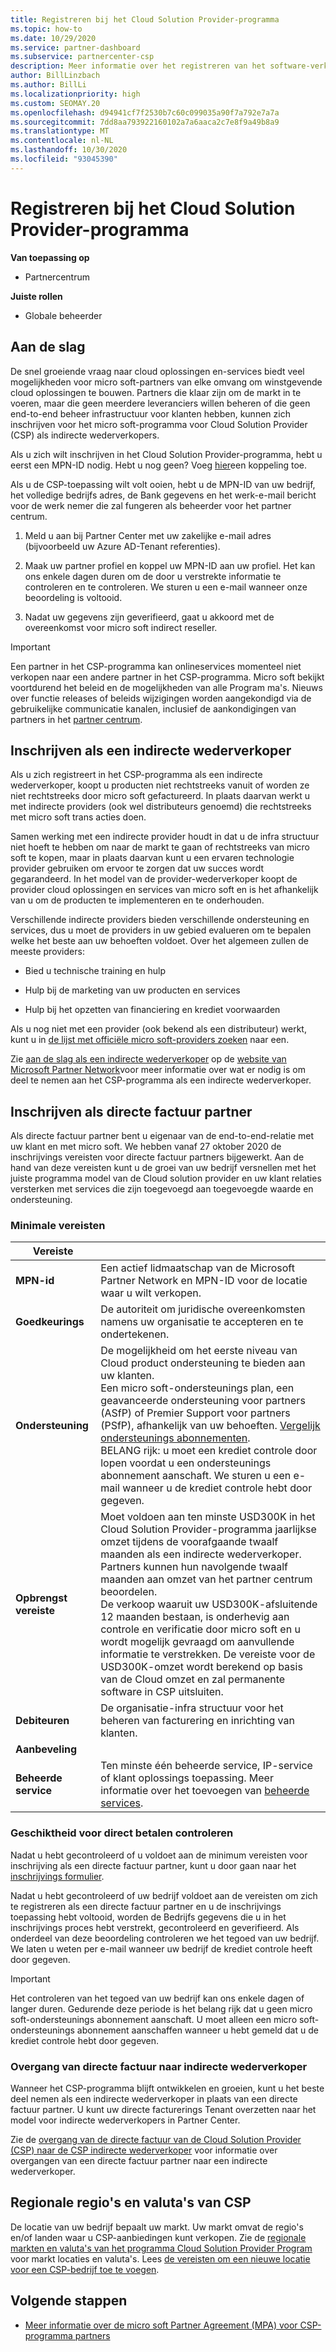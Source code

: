 ```yaml
---
title: Registreren bij het Cloud Solution Provider-programma
ms.topic: how-to
ms.date: 10/29/2020
ms.service: partner-dashboard
ms.subservice: partnercenter-csp
description: Meer informatie over het registreren van het software-verkoop model van de Cloud Solution Provider (CSP) dat het beste is voor uw bedrijf, zoals een indirecte wederverkoper of een directe factuur partner.
author: BillLinzbach
ms.author: BillLi
ms.localizationpriority: high
ms.custom: SEOMAY.20
ms.openlocfilehash: d94941cf7f2530b7c60c099035a90f7a792e7a7a
ms.sourcegitcommit: 7dd8aa793922160102a7a6aaca2c7e8f9a49b8a9
ms.translationtype: MT
ms.contentlocale: nl-NL
ms.lasthandoff: 10/30/2020
ms.locfileid: "93045390"
---
```

# <a name="enroll-in-the-cloud-solution-provider-program"></a>Registreren bij het Cloud Solution Provider-programma

**Van toepassing op**

- Partnercentrum  

**Juiste rollen**

- Globale beheerder

## <a name="get-started"></a>Aan de slag

De snel groeiende vraag naar cloud oplossingen en-services biedt veel mogelijkheden voor micro soft-partners van elke omvang om winstgevende cloud oplossingen te bouwen. Partners die klaar zijn om de markt in te voeren, maar die geen meerdere leveranciers willen beheren of die geen end-to-end beheer infrastructuur voor klanten hebben, kunnen zich inschrijven voor het micro soft-programma voor Cloud Solution Provider (CSP) als indirecte wederverkopers.

Als u zich wilt inschrijven in het Cloud Solution Provider-programma, hebt u eerst een MPN-ID nodig. Hebt u nog geen? Voeg [hier](https://partner.microsoft.com/)een koppeling toe.

Als u de CSP-toepassing wilt volt ooien, hebt u de MPN-ID van uw bedrijf, het volledige bedrijfs adres, de Bank gegevens en het werk-e-mail bericht voor de werk nemer die zal fungeren als beheerder voor het partner centrum.

1. Meld u aan bij Partner Center met uw zakelijke e-mail adres (bijvoorbeeld uw Azure AD-Tenant referenties).

2. Maak uw partner profiel en koppel uw MPN-ID aan uw profiel.
Het kan ons enkele dagen duren om de door u verstrekte informatie te controleren en te controleren. We sturen u een e-mail wanneer onze beoordeling is voltooid.

3. Nadat uw gegevens zijn geverifieerd, gaat u akkoord met de overeenkomst voor micro soft indirect reseller.

> [!IMPORTANT]  
> Een partner in het CSP-programma kan onlineservices momenteel niet verkopen naar een andere partner in het CSP-programma. Micro soft bekijkt voortdurend het beleid en de mogelijkheden van alle Program ma's. Nieuws over functie releases of beleids wijzigingen worden aangekondigd via de gebruikelijke communicatie kanalen, inclusief de aankondigingen van partners in het [partner centrum](announcements/index.md).

## <a name="enroll-as-an-indirect-reseller"></a>Inschrijven als een indirecte wederverkoper

Als u zich registreert in het CSP-programma als een indirecte wederverkoper, koopt u producten niet rechtstreeks vanuit of worden ze niet rechtstreeks door micro soft gefactureerd. In plaats daarvan werkt u met indirecte providers (ook wel distributeurs genoemd) die rechtstreeks met micro soft trans acties doen.

Samen werking met een indirecte provider houdt in dat u de infra structuur niet hoeft te hebben om naar de markt te gaan of rechtstreeks van micro soft te kopen, maar in plaats daarvan kunt u een ervaren technologie provider gebruiken om ervoor te zorgen dat uw succes wordt gegarandeerd. In het model van de provider-wederverkoper koopt de provider cloud oplossingen en services van micro soft en is het afhankelijk van u om de producten te implementeren en te onderhouden.

Verschillende indirecte providers bieden verschillende ondersteuning en services, dus u moet de providers in uw gebied evalueren om te bepalen welke het beste aan uw behoeften voldoet. Over het algemeen zullen de meeste providers:

- Bied u technische training en hulp

- Hulp bij de marketing van uw producten en services

- Hulp bij het opzetten van financiering en krediet voorwaarden

Als u nog niet met een provider (ook bekend als een distributeur) werkt, kunt u in [de lijst met officiële micro soft-providers zoeken](https://partnercenter.microsoft.com/partner/find-a-provider) naar een.

Zie [aan de slag als een indirecte wederverkoper](https://partner.microsoft.com/cloud-solution-provider/whats-required) op de [website van Microsoft Partner Network](https://partner.microsoft.com/)voor meer informatie over wat er nodig is om deel te nemen aan het CSP-programma als een indirecte wederverkoper. 

## <a name="enroll-as-a-direct-bill-partner"></a>Inschrijven als directe factuur partner

Als directe factuur partner bent u eigenaar van de end-to-end-relatie met uw klant en met micro soft. We hebben vanaf 27 oktober 2020 de inschrijvings vereisten voor directe factuur partners bijgewerkt. Aan de hand van deze vereisten kunt u de groei van uw bedrijf versnellen met het juiste programma model van de Cloud solution provider en uw klant relaties versterken met services die zijn toegevoegd aan toegevoegde waarde en ondersteuning.  

### <a name="minimum-requirements"></a>Minimale vereisten

|**Vereiste**|                             |
|--------------------------------|--------------------------------------------------------------|
|**MPN-id**   |Een actief lidmaatschap van de Microsoft Partner Network en MPN-ID voor de locatie waar u wilt verkopen.    |
|**Goedkeurings**   |De autoriteit om juridische overeenkomsten namens uw organisatie te accepteren en te ondertekenen.|
|**Ondersteuning**   |De mogelijkheid om het eerste niveau van Cloud product ondersteuning te bieden aan uw klanten. <br>Een micro soft-ondersteunings plan, een geavanceerde ondersteuning voor partners (ASfP) of Premier Support voor partners (PSfP), afhankelijk van uw behoeften. [Vergelijk ondersteunings abonnementen](https://partner.microsoft.com/support/partnersupport).<br> BELANG rijk: u moet een krediet controle door lopen voordat u een ondersteunings abonnement aanschaft. We sturen u een e-mail wanneer u de krediet controle hebt door gegeven. |
|**Opbrengst vereiste**|Moet voldoen aan ten minste USD300K in het Cloud Solution Provider-programma jaarlijkse omzet tijdens de voorafgaande twaalf maanden als een indirecte wederverkoper. Partners kunnen hun navolgende twaalf maanden aan omzet van het partner centrum beoordelen.<br/>De verkoop waaruit uw USD300K-afsluitende 12 maanden bestaan, is onderhevig aan controle en verificatie door micro soft en u wordt mogelijk gevraagd om aanvullende informatie te verstrekken. De vereiste voor de USD300K-omzet wordt berekend op basis van de Cloud omzet en zal permanente software in CSP uitsluiten.|
|**Debiteuren** |De organisatie-infra structuur voor het beheren van facturering en inrichting van klanten.|
|**Aanbeveling**|             |
|**Beheerde service**   |Ten minste één beheerde service, IP-service of klant oplossings toepassing. Meer informatie over het toevoegen van [beheerde services](https://partner.microsoft.com/business-opportunities/managed-services-provider).|

### <a name="verify-direct-bill-eligibility"></a>Geschiktheid voor direct betalen controleren

Nadat u hebt gecontroleerd of u voldoet aan de minimum vereisten voor inschrijving als een directe factuur partner, kunt u door gaan naar het [inschrijvings formulier](https://partner.microsoft.com/pcv/register/joinnow/enrollmentwelcome/Reseller/migrate?cloudInstance=Global).

Nadat u hebt gecontroleerd of uw bedrijf voldoet aan de vereisten om zich te registreren als een directe factuur partner en u de inschrijvings toepassing hebt voltooid, worden de Bedrijfs gegevens die u in het inschrijvings proces hebt verstrekt, gecontroleerd en geverifieerd. Als onderdeel van deze beoordeling controleren we het tegoed van uw bedrijf. We laten u weten per e-mail wanneer uw bedrijf de krediet controle heeft door gegeven.
>[!IMPORTANT]
>Het controleren van het tegoed van uw bedrijf kan ons enkele dagen of langer duren. Gedurende deze periode is het belang rijk dat u geen micro soft-ondersteunings abonnement aanschaft. U moet alleen een micro soft-ondersteunings abonnement aanschaffen wanneer u hebt gemeld dat u de krediet controle hebt door gegeven.

### <a name="transition-from-direct-bill-to-indirect-reseller"></a>Overgang van directe factuur naar indirecte wederverkoper

Wanneer het CSP-programma blijft ontwikkelen en groeien, kunt u het beste deel nemen als een indirecte wederverkoper in plaats van een directe factuur partner. U kunt uw directe facturerings Tenant overzetten naar het model voor indirecte wederverkopers in Partner Center.

Zie de [overgang van de directe factuur van de Cloud Solution Provider (CSP) naar de CSP indirecte wederverkoper](transition-direct-to-indirect.md) voor informatie over overgangen van een directe factuur partner naar een indirecte wederverkoper.

## <a name="csp-regional-markets-and-currencies"></a>Regionale regio's en valuta's van CSP

De locatie van uw bedrijf bepaalt uw markt. Uw markt omvat de regio's en/of landen waar u CSP-aanbiedingen kunt verkopen. Zie de [regionale markten en valuta's van het programma Cloud Solution Provider Program](regional-authorization-overview.md) voor markt locaties en valuta's.
Lees [de vereisten om een nieuwe locatie voor een CSP-bedrijf toe te voegen](manage-locations.md).

## <a name="next-steps"></a>Volgende stappen

- [Meer informatie over de micro soft Partner Agreement (MPA) voor CSP-programma partners](microsoft-partner-agreement.md)